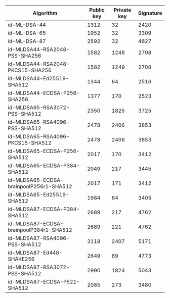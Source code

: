 | Algorithm                                     |  Public key  |  Private key |  Signature   |
| --------------------------------------------- | ------------ | ------------ |  ----------- |
| id-ML-DSA-44                                  |     1312     |      32      |     2420     |
| id-ML-DSA-65                                  |     1952     |      32      |     3309     |
| id-ML-DSA-87                                  |     2592     |      32      |     4627     |
| id-MLDSA44-RSA2048-PSS-SHA256                 |     1582     |     1248     |     2708     |
| id-MLDSA44-RSA2048-PKCS15-SHA256              |     1582     |     1249     |     2708     |
| id-MLDSA44-Ed25519-SHA512                     |     1344     |      64      |     2516     |
| id-MLDSA44-ECDSA-P256-SHA256                  |     1377     |     170      |     2523     |
| id-MLDSA65-RSA3072-PSS-SHA512                 |     2350     |     1825     |     3725     |
| id-MLDSA65-RSA4096-PSS-SHA512                 |     2478     |     2406     |     3853     |
| id-MLDSA65-RSA4096-PKCS15-SHA512              |     2478     |     2406     |     3853     |
| id-MLDSA65-ECDSA-P256-SHA512                  |     2017     |     170      |     3412     |
| id-MLDSA65-ECDSA-P384-SHA512                  |     2049     |     217      |     3445     |
| id-MLDSA65-ECDSA-brainpoolP256r1-SHA512       |     2017     |     171      |     3412     |
| id-MLDSA65-Ed25519-SHA512                     |     1984     |      64      |     3405     |
| id-MLDSA87-ECDSA-P384-SHA512                  |     2689     |     217      |     4762     |
| id-MLDSA87-ECDSA-brainpoolP384r1-SHA512       |     2689     |     221      |     4762     |
| id-MLDSA87-RSA4096-PSS-SHA512                 |     3118     |     2407     |     5171     |
| id-MLDSA87-Ed448-SHAKE256                     |     2649     |      89      |     4773     |
| id-MLDSA87-RSA3072-PSS-SHA512                 |     2990     |     1824     |     5043     |
| id-MLDSA87-ECDSA-P521-SHA512                  |     2085     |     273      |     3480     |
